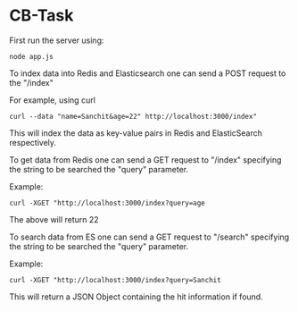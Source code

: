 # CB-Task

First run the server using:
```
node app.js
```

To index data into Redis and Elasticsearch one can send a POST request to the "/index"

For example, using curl
```
curl --data "name=Sanchit&age=22" http://localhost:3000/index"
```
This will index the data as key-value pairs in Redis and ElasticSearch respectively.

To get data from Redis one can send a GET request to "/index" specifying the string to be searched the "query" parameter.

Example:
```
curl -XGET "http://localhost:3000/index?query=age
```
The above will return 22

To search data from ES one can send a GET request to "/search" specifying the string to be searched the "query" parameter.

Example:
```
curl -XGET "http://localhost:3000/index?query=Sanchit
```

This will return a JSON Object containing the hit information if found.
